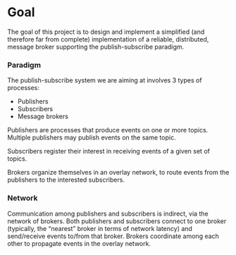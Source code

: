 # Goal
The goal of this project is to design and implement a simplified (and therefore far from complete) implementation of a reliable, distributed, message broker supporting the publish-subscribe paradigm.

### Paradigm
The publish-subscribe system we are aiming at involves 3 types of processes: 
* Publishers
* Subscribers
* Message  brokers

Publishers are processes that produce events on one or more topics. Multiple publishers may publish events on the same topic.

Subscribers register their interest in receiving events of a given set of topics.

Brokers organize themselves in an overlay network, to route events from the publishers to the interested subscribers. 

### Network
Communication among publishers and subscribers is indirect, via the network of brokers. Both publishers and subscribers connect to one broker (typically, the “nearest” broker in terms of network latency) and send/receive events to/from that broker.  Brokers coordinate among each other to propagate events in the overlay network.
